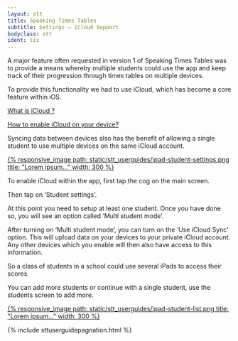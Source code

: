 ```yaml
---
layout: stt
title: Speaking Times Tables
subtitle: Settings – iCloud Support
bodyclass: stt
ident: sis
---
```

A major feature often requested in version 1 of Speaking Times Tables was to provide a means whereby multiple students could use the app and keep track of their progression through times tables on multiple devices.

To provide this functionality we had to use iCloud, which has become a core feature within iOS.

<a href="https://www.apple.com/uk/icloud/" target="_new">What is iCloud ?</a>

<a href="https://www.apple.com/uk/icloud/setup/ios.html" target="_new">How to enable iCloud on your device?</a>

Syncing data between devices also has the benefit of allowing a single student to use multiple devices on the same iCloud account.

<div class="container-table">
	<div class="center-block">
		<a href="{{ site.baseurl }}/static/stt_userguides/ipad-student-settings.png" class="thickbox">
			{% responsive_image path: static/stt_userguides/ipad-student-settings.png title: "Lorem ipsum..." width: 300 %}
		</a>
	</div>
</div>

To enable iCloud within the app, first tap the cog on the main screen.

Then tap on ‘Student settings’.

At this point you need to setup at least one student. Once you have done so, you will see an option called ‘Multi student mode’.

After turning on ‘Multi student mode’, you can turn on the ‘Use iCloud Sync’ option. This will upload data on your devices to your private iCloud account. Any other devices which you enable will then also have access to this information.

So a class of students in a school could use several iPads to access their scores.

You can add more students or continue with a single student, use the students screen to add more.

<div class="container-table">
	<div class="center-block">
		<a href="{{ site.baseurl }}/static/stt_userguides/ipad-student-list.png" class="thickbox">
			{% responsive_image path: static/stt_userguides/ipad-student-list.png title: "Lorem ipsum..." width: 300 %}
		</a>
	</div>
</div>

{% include sttuserguidepagnation.html %}
